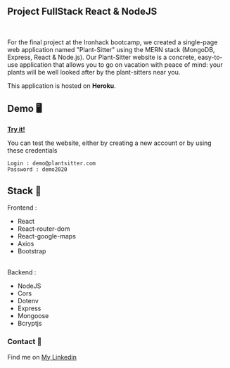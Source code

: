 
## Project FullStack React &amp; NodeJS

<br/>

For the final project at the Ironhack bootcamp, we created a single-page web application named "Plant-Sitter" using the MERN stack (MongoDB, Express, React &amp; Node.js). Our Plant-Sitter website is a concrete, easy-to-use application that allows you to go on vacation with peace of mind: your plants will be well looked after by the plant-sitters near you.

This application is hosted on **Heroku**.

## Demo 🖥

<a href="https://plant-sitter.herokuapp.com/">**Try it!**</a>

You can test the website, either by creating a new account or by using these credentials

```
Login : demo@plantsitter.com
Password : demo2020
```

## Stack 💪

Frontend :

- React
- React-router-dom
- React-google-maps
- Axios
- Bootstrap
  <br/>
  <br/>
  
Backend :

- NodeJS
- Cors
- Dotenv
- Express
- Mongoose
- Bcryptjs

### Contact 📡

Find me on <a href="https://www.linkedin.com/in/trangnguyen307/">My Linkedin</a>
